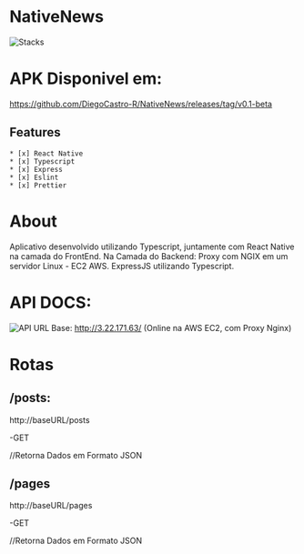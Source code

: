 # NativeNews

![Stacks](https://miro.medium.com/proxy/1*CHH1P0NwJfZzXXHo-VUzOA.png)

# APK Disponivel em:
https://github.com/DiegoCastro-R/NativeNews/releases/tag/v0.1-beta

## Features
    * [x] React Native
    * [x] Typescript
    * [x] Express
    * [x] Eslint
    * [x] Prettier

# About
Aplicativo desenvolvido utilizando Typescript, juntamente com React Native na camada do FrontEnd.
Na Camada do Backend:
Proxy com NGIX em um servidor Linux - EC2 AWS.
ExpressJS utilizando Typescript.


# API DOCS: 
![API](https://kleimo-blog.s3.amazonaws.com/2016/Jan/aws_nginx-1451949046231.png)
URL Base: http://3.22.171.63/ (Online na AWS EC2, com Proxy Nginx)

# Rotas
## /posts:
http://baseURL/posts

-GET

//Retorna Dados em Formato JSON


## /pages
http://baseURL/pages

-GET

//Retorna Dados em Formato JSON

